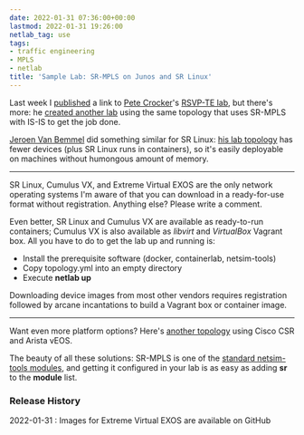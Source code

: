 ```yaml
---
date: 2022-01-31 07:36:00+00:00
lastmod: 2022-01-31 19:26:00
netlab_tag: use
tags:
- traffic engineering
- MPLS
- netlab
title: 'Sample Lab: SR-MPLS on Junos and SR Linux'
---
```

Last week I [published](https://blog.ipspace.net/2022/01/netsim-example-rsvp-te-junos.html) a link to [Pete Crocker](https://blog.petecrocker.com/about/)'s [RSVP-TE lab](https://github.com/ipspace/netlab-examples/tree/master/routing/rsvp-mpls-vsrx), but there's more: he [created another lab](https://github.com/ipspace/netlab-examples/tree/master/routing/sr-isis-te-vsrx) using the same topology that uses SR-MPLS with IS-IS to get the job done.

[Jeroen Van Bemmel](https://www.linkedin.com/in/jeroenvbemmel/) did something similar for SR Linux: [his lab topology](https://github.com/ipspace/netlab-examples/tree/master/routing/sr-mpls-bgp-srlinux) has fewer devices (plus SR Linux runs in containers), so it's easily deployable on machines without humongous amount of memory.
<!--more-->
---

SR Linux, Cumulus VX, and Extreme Virtual EXOS are the only network operating systems I'm aware of that you can download in a ready-for-use format without registration. Anything else? Please write a comment.

Even better, SR Linux and Cumulus VX are available as ready-to-run containers; Cumulus VX is also available as *libvirt* and *VirtualBox* Vagrant box. All you have to do to get the lab up and running is:

* Install the prerequisite software (docker, containerlab, netsim-tools)
* Copy topology.yml into an empty directory
* Execute **netlab up**

Downloading device images from most other vendors requires registration followed by arcane incantations to build a Vagrant box or container image.

---

Want even more platform options? Here's [another topology](https://github.com/ipspace/netlab-examples/tree/master/routing/sr-mpls-bgp) using Cisco CSR and Arista vEOS.

The beauty of all these solutions: SR-MPLS is one of the [standard netsim-tools modules](https://netlab.tools/module-reference/), and getting it configured in your lab is as easy as adding **sr** to the **module** list.

### Release History

2022-01-31
: Images for Extreme Virtual EXOS are available on GitHub
